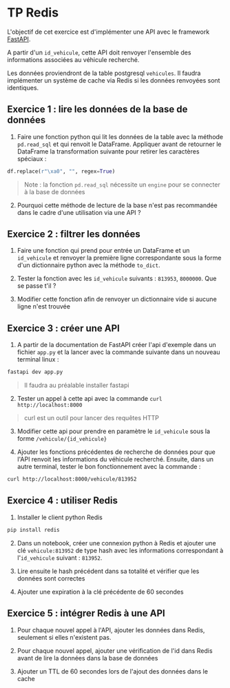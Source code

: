 
# TP Redis 

L'objectif de cet exercice est d'implémenter une API avec le framework [FastAPI](https://fastapi.tiangolo.com/#installation). 

A partir d'un `id_vehicule`, cette API doit renvoyer l'ensemble des informations associées au véhicule recherché. 

Les données proviendront de la table postgresql `vehicules`. Il faudra implémenter un système de cache via Redis si les données renvoyées sont identiques.

## Exercice 1 : lire les données de la base de données 

1. Faire une fonction python qui lit les données de la table avec la méthode `pd.read_sql` et qui  renvoit le DataFrame. Appliquer avant de retourner le DataFrame la transformation suivante pour retirer les caractères spéciaux : 

```python
df.replace(r"\xa0", "", regex=True) 
```

> Note : la fonction `pd.read_sql` nécessite un `engine` pour se connecter à la base de données

2. Pourquoi cette méthode de lecture de la base n'est pas recommandée dans le cadre d'une utilisation via une API ? 

## Exercice 2  : filtrer les données

1. Faire une fonction qui prend pour entrée un DataFrame et un `id_vehicule` et renvoyer la première ligne correspondante sous la forme d'un dictionnaire python avec la méthode `to_dict`. 
2. Tester la fonction avec les `id_vehicule` suivants : `813953`, `8000000`. Que se passe t'il ?

3. Modifier cette fonction afin de renvoyer un dictionnaire vide si aucune ligne n'est trouvée

## Exercice 3 : créer une API 

1. A partir de la documentation de FastAPI créer l'api d'exemple dans un fichier `app.py` et la lancer avec la commande suivante dans un nouveau terminal linux :


```bash
fastapi dev app.py
```

> Il faudra au préalable installer fastapi 

2. Tester un appel à cette api avec la commande `curl http://localhost:8000`

> curl est un outil pour lancer des requêtes HTTP


3. Modifier cette api pour prendre en paramètre le `id_vehicule` sous la forme `/vehicule/{id_vehicule}`

4. Ajouter les fonctions précédentes de recherche de données pour que l'API renvoit les informations du véhicule recherché. Ensuite, dans un autre terminal, tester le bon fonctionnement avec la commande :

```bash
curl http://localhost:8000/vehicule/813952
```



## Exercice 4 : utiliser Redis

1. Installer le client python Redis 

```bash
pip install redis
```

2. Dans un notebook, créer une connexion python à Redis et ajouter une clé `vehicule:813952` de type hash avec les informations correspondant à l'`id_vehicule` suivant : `813952`.

2. Lire ensuite le hash précédent dans sa totalité et vérifier que les données sont correctes 

3. Ajouter une expiration à la clé précédente de 60 secondes

## Exercice 5 : intégrer Redis à une API

1. Pour chaque nouvel appel à l'API, ajouter les données dans Redis, seulement si elles n'existent pas.

2. Pour chaque nouvel appel, ajouter une vérification de l'id dans Redis avant de lire la données dans la base de données 

3. Ajouter un TTL de 60 secondes lors de l'ajout des données dans le cache

